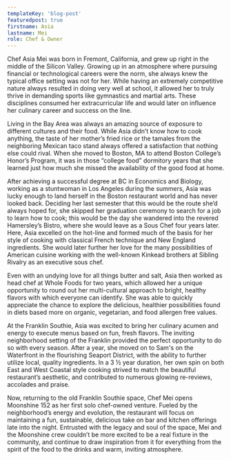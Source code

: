```yaml
---
templateKey: 'blog-post'
featuredpost: true
firstname: Asia
lastname: Mei
role: Chef & Owner
---
```


Chef Asia Mei was born in Fremont, California, and grew up right in the middle of the Silicon Valley. Growing up in an atmosphere where pursuing financial or technological careers were the norm, she always knew the typical office setting was not for her. While having an extremely competitive nature always resulted in doing very well at school, it allowed her to truly thrive in demanding sports like gymnastics and martial arts. These disciplines consumed her extracurricular life and would later on influence her culinary career and success on the line.

Living in the Bay Area was always an amazing source of exposure to different cultures and their food. While Asia didn’t know how to cook anything, the taste of her mother’s fried rice or the tamales from the neighboring Mexican taco stand always offered a satisfaction that nothing else could rival. When she moved to Boston, MA to attend Boston College’s Honor’s Program, it was in those “college food” dormitory years that she learned just how much she missed the availability of the good food at home.

After achieving a successful degree at BC in Economics and Biology, working as a stuntwoman in Los Angeles during the summers, Asia was lucky enough to land herself in the Boston restaurant world and has never looked back. Deciding her last semester that this would be the route she’d always hoped for, she skipped her graduation ceremony to search for a job to learn how to cook; this would be the day she wandered into the revered Hamersley’s Bistro, where she would leave as a Sous Chef four years later. Here, Asia excelled on the hot-line and formed much of the basis for her style of cooking with classical French technique and New England ingredients. She would later further her love for the many possibilities of American cuisine working with the well-known Kinkead brothers at Sibling Rivalry as an executive sous chef.

Even with an undying love for all things butter and salt, Asia then worked as head chef at Whole Foods for two years, which allowed her a unique opportunity to round out her multi-cultural approach to bright, healthy flavors with which everyone can identify. She was able to quickly appreciate the chance to explore the delicious, healthier possibilities found in diets based more on organic, vegetarian, and food allergen free values.

At the Franklin Southie, Asia was excited to bring her culinary acumen and energy to execute menus based on fun, fresh flavors. The inviting neighborhood setting of the Franklin provided the perfect opportunity to do so with every season. After a year, she moved on to Sam's on the Waterfront in the flourishing Seaport District, with the ability to further utilize local, quality ingredients. In a 3 ½ year duration, her own spin on both East and West Coastal style cooking strived to match the beautiful restaurant’s aesthetic, and contributed to numerous glowing re-reviews, accolades and praise.

Now, returning to the old Franklin Southie space, Chef Mei opens Moonshine 152 as her first solo chef-owned venture. Fueled by the neighborhood’s energy and evolution, the restaurant will focus on maintaining a fun, sustainable, delicious take on bar and kitchen offerings late into the night. Entrusted with the legacy and soul of the space, Mei and the Moonshine crew couldn’t be more excited to be a real fixture in the community, and continue to draw inspiration from it for everything from the spirit of the food to the drinks and warm, inviting atmosphere.
